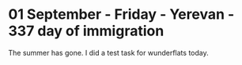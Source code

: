 # 01 September - Friday - Yerevan - 337 day of immigration

The summer has gone. I did a test task for wunderflats today.
